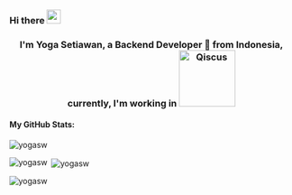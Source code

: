 ### Hi there <img src="https://media.giphy.com/media/hvRJCLFzcasrR4ia7z/giphy.gif" width="25px">

<h3 align="center">I'm Yoga Setiawan, a Backend Developer 🚀 from Indonesia, currently, I'm working in  <a href="http://qiscus.com"><img id="im" src="https://www.qiscus.com/v3/images/logos/qiscus.svg" width="100px" alt="Qiscus"></a></h3>

<h4>My GitHub Stats:</h4>
<p align="left"> <img src="https://visitor-badge.glitch.me/badge?page_id=yogasw" alt="yogasw" /> </p>

<p><img align="left" src="https://github-readme-stats.vercel.app/api/top-langs?username=yogasw&show_icons=true&locale=en&theme=cobalt" alt="yogasw" /></p>

<p>&nbsp;<img align="center" src="https://github-readme-stats.vercel.app/api?username=yogasw&show_icons=true&locale=en&theme=cobalt" alt="yogasw" /></p>

<p><img align="center" src="https://github-readme-streak-stats.herokuapp.com/?user=yogasw&theme=cobalt&layout=compact" alt="yogasw" /></p>
